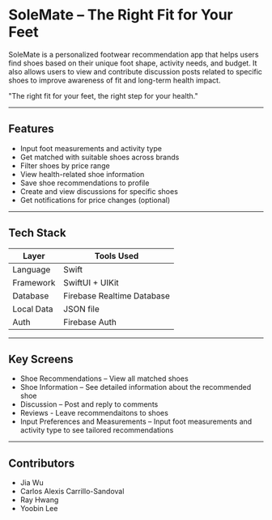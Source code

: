 # SoleMate – The Right Fit for Your Feet

SoleMate is a personalized footwear recommendation app that helps users find shoes based on their unique foot shape, activity needs, and budget. It also allows users to view and contribute discussion posts related to specific shoes to improve awareness of fit and long-term health impact.

"The right fit for your feet, the right step for your health."

---

## Features

- Input foot measurements and activity type  
- Get matched with suitable shoes across brands  
- Filter shoes by price range  
- View health-related shoe information  
- Save shoe recommendations to profile  
- Create and view discussions for specific shoes  
- Get notifications for price changes (optional)  

---

## Tech Stack

| Layer        | Tools Used                            |
|--------------|----------------------------------------|
| Language     | Swift                                  |
| Framework    | SwiftUI + UIKit                        |
| Database     | Firebase Realtime Database             |
| Local Data   | JSON file                              |
| Auth         | Firebase Auth                          |

---

## Key Screens

- Shoe Recommendations – View all matched shoes  
- Shoe Information – See detailed information about the recommended shoe
- Discussion – Post and reply to comments  
- Reviews - Leave recommendaitons to shoes
- Input Preferences and Measurements – Input foot measurements and activity type to see tailored recommendations  

---

## Contributors

- Jia Wu  
- Carlos Alexis Carrillo-Sandoval  
- Ray Hwang  
- Yoobin Lee  
